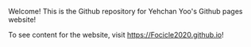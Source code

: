 Welcome! This is the Github repository for Yehchan Yoo's Github pages website!

To see content for the website, visit https://Focicle2020.github.io!
